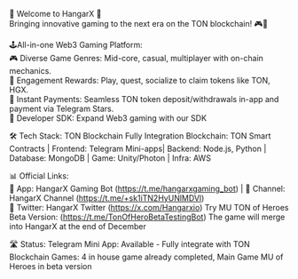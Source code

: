 👋 Welcome to HangarX 🚀   
Bringing innovative gaming to the next era on the TON blockchain! 🎮💎   
 
🕹All-in-one Web3 Gaming Platform:   
  🎮 Diverse Game Genres: Mid-core, casual, multiplayer with on-chain mechanics.   
  💎 Engagement Rewards: Play, quest, socialize to claim tokens like TON, HGX.   
  🌟 Instant Payments: Seamless TON token deposit/withdrawals in-app and payment via Telegram Stars.   
  🌟 Developer SDK: Expand Web3 gaming with our SDK   
  

🛠 Tech Stack: TON Blockchain Fully Integration
Blockchain: TON Smart Contracts | Frontend: Telegram Mini-apps| Backend: Node.js, Python | Database: MongoDB | Game: Unity/Photon | Infra: AWS
 
📊 Official Links:   
📱 App: HangarX Gaming Bot (https://t.me/hangarxgaming_bot)   |
📱 Channel: HangarX Channel (https://t.me/+sk1iTN2HyUNlMDVl)   
📱 Twitter: HangarX Twitter (https://x.com/Hangarxio)
Try MU TON of Heroes Beta Version: (https://t.me/TonOfHeroBetaTestingBot) The game will merge into HangarX at the end of December

🛣 Status: 
 Telegram Mini App: Available -  Fully integrate with TON Blockchain 
 Games: 4 in house game already completed, Main Game MU of Heroes in beta version
